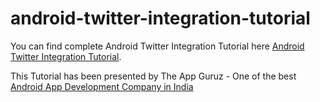 # android-twitter-integration-tutorial

You can find complete Android Twitter Integration Tutorial here [Android Twitter Integration Tutorial](http://www.theappguruz.com/blog/android-twitter-integration-tutorial).

This Tutorial has been presented by The App Guruz - One of the best [Android App Development Company in India](http://www.theappguruz.com/android-app-development/)
